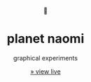 <div align="center">

🌱

# planet naomi

graphical experiments

[&raquo; view live](https://naomi.vercel.app)

</div>